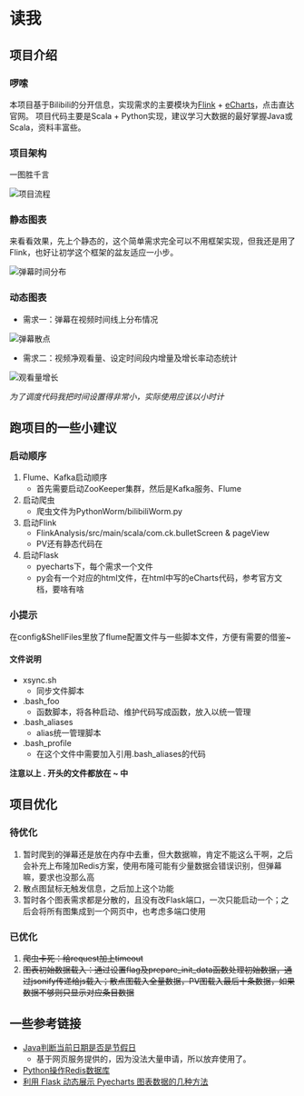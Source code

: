 # 读我

## 项目介绍

### 啰嗦

本项目基于Bilibili的分开信息，实现需求的主要模块为[Flink](https://flink.apache.org/) + [eCharts](https://www.echartsjs.com/zh/option.html)，点击直达官网。
项目代码主要是Scala + Python实现，建议学习大数据的最好掌握Java或Scala，资料丰富些。

### 项目架构

一图胜千言

![项目流程](https://s2.ax1x.com/2020/01/08/lRpgIK.png)

### 静态图表
来看看效果，先上个静态的，这个简单需求完全可以不用框架实现，但我还是用了Flink，也好让初学这个框架的盆友适应一小步。

![弹幕时间分布](https://s2.ax1x.com/2020/01/08/l2HjFs.png)

### 动态图表
- 需求一：弹幕在视频时间线上分布情况

![弹幕散点](https://s2.ax1x.com/2020/01/08/l2qFjf.gif)

- 需求二：视频净观看量、设定时间段内增量及增长率动态统计

![观看量增长](https://s2.ax1x.com/2020/01/08/l2qigP.gif)

*为了调度代码我把时间设置得非常小，实际使用应该以小时计*

## 跑项目的一些小建议

### 启动顺序
1. Flume、Kafka启动顺序
   - 首先需要启动ZooKeeper集群，然后是Kafka服务、Flume
2. 启动爬虫
   - 爬虫文件为PythonWorm/bilibiliWorm.py
3. 启动Flink
   - FlinkAnalysis/src/main/scala/com.ck.bulletScreen & pageView
   - PV还有静态代码在
4. 启动Flask
   - pyecharts下，每个需求一个文件
   - py会有一个对应的html文件，在html中写的eCharts代码，参考官方文档，要啥有啥

### 小提示
在config&ShellFiles里放了flume配置文件与一些脚本文件，方便有需要的借鉴~

#### 文件说明
- xsync.sh
  - 同步文件脚本
- .bash_foo
  - 函数脚本，将各种启动、维护代码写成函数，放入以统一管理
- .bash_aliases
  - alias统一管理脚本
- .bash_profile
  - 在这个文件中需要加入引用.bash_aliases的代码

**注意以上 . 开头的文件都放在 ~ 中**

## 项目优化

### 待优化
1. 暂时爬到的弹幕还是放在内存中去重，但大数据嘛，肯定不能这么干啊，之后会补充上布隆加Redis方案，使用布隆可能有少量数据会错误识别，但弹幕嘛，要求也没那么高
2. 散点图鼠标无触发信息，之后加上这个功能
3. 暂时各个图表需求都是分散的，且没有改Flask端口，一次只能启动一个；之后会将所有图集成到一个网页中，也考虑多端口使用

### 已优化
1. ~~爬虫卡死：给request加上timeout~~
2. ~~图表初始数据载入：通过设置flag及prepare_init_data函数处理初始数据，通过jsonify传递给js载入；散点图载入全量数据，PV图载入最后十条数据，如果数据不够则只显示对应条目数据~~

## 一些参考链接
- [Java判断当前日期是否是节假日](https://blog.csdn.net/my_ha_ha/article/details/96144394)
  - 基于网页服务提供的，因为没法大量申请，所以放弃使用了。
- [Python操作Redis数据库](https://www.cnblogs.com/cnkai/p/7642787.html)
- [利用 Flask 动态展示 Pyecharts 图表数据的几种方法](https://www.jianshu.com/p/6910712e9b64)
